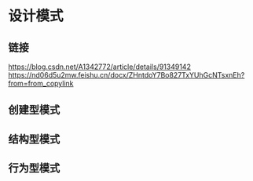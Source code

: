 # 设计模式
## 链接
https://blog.csdn.net/A1342772/article/details/91349142
https://nd06d5u2mw.feishu.cn/docx/ZHntdoY7Bo827TxYUhGcNTsxnEh?from=from_copylink
## 创建型模式
## 结构型模式
## 行为型模式